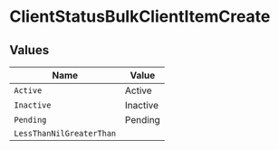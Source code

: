 # ClientStatusBulkClientItemCreate


## Values

| Name                     | Value                    |
| ------------------------ | ------------------------ |
| `Active`                 | Active                   |
| `Inactive`               | Inactive                 |
| `Pending`                | Pending                  |
| `LessThanNilGreaterThan` | <nil>                    |